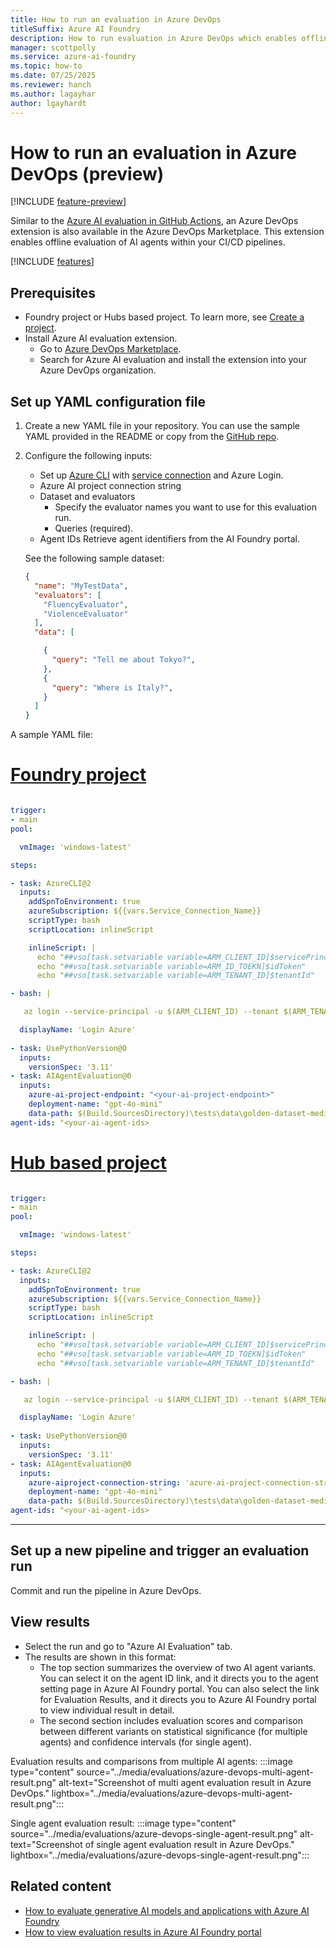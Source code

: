 ```yaml
---
title: How to run an evaluation in Azure DevOps
titleSuffix: Azure AI Foundry
description: How to run evaluation in Azure DevOps which enables offline evaluation of AI models within your CI/CD pipelines in Azure DevOps. 
manager: scottpolly
ms.service: azure-ai-foundry
ms.topic: how-to
ms.date: 07/25/2025
ms.reviewer: hanch
ms.author: lagayhar
author: lgayhardt
---
```


# How to run an evaluation in Azure DevOps (preview)

[!INCLUDE [feature-preview](../includes/feature-preview.md)]

Similar to the [Azure AI evaluation in GitHub Actions](evaluation-github-action.md), an Azure DevOps extension is also available in the Azure DevOps Marketplace. This extension enables offline evaluation of AI agents within your CI/CD pipelines.

[!INCLUDE [features](../includes/evaluation-github-action-azure-devops-features.md)]

## Prerequisites

- Foundry project or Hubs based project. To learn more, see [Create a project](create-projects.md).
- Install Azure AI evaluation extension.
  - Go to [Azure DevOps Marketplace](https://marketplace.visualstudio.com/azuredevops).
  - Search for Azure AI evaluation and install the extension into your Azure DevOps organization.

## Set up YAML configuration file

1. Create a new YAML file in your repository.
     You can use the sample YAML provided in the README or copy from the [GitHub repo](https://github.com/microsoft/ai-agent-evals?tab=readme-ov-file).
2.  Configure the following inputs:
    - Set up [Azure CLI](/azure/devops/pipelines/tasks/reference/azure-cli-v2) with [service connection](/azure/devops/pipelines/library/service-endpoints?view=azure-devops&preserve-view=true) and Azure Login.
    - Azure AI project connection string
    - Dataset and evaluators
      - Specify the evaluator names you want to use for this evaluation run.
      - Queries (required).
    - Agent IDs
      Retrieve agent identifiers from the AI Foundry portal.

    See the following sample dataset:

    ```JSON
    { 
      "name": "MyTestData", 
      "evaluators": [ 
        "FluencyEvaluator", 
        "ViolenceEvaluator" 
      ], 
      "data": [ 
    
        { 
          "query": "Tell me about Tokyo?", 
        }, 
        { 
          "query": "Where is Italy?", 
        } 
      ] 
    } 
    ```



A sample YAML file:

# [Foundry project](#tab/foundry-project)

```yaml

trigger: 
- main 
pool: 

  vmImage: 'windows-latest'  

steps: 

- task: AzureCLI@2 
  inputs: 
    addSpnToEnvironment: true 
    azureSubscription: ${{vars.Service_Connection_Name}}
    scriptType: bash 
    scriptLocation: inlineScript     

    inlineScript: | 
      echo "##vso[task.setvariable variable=ARM_CLIENT_ID]$servicePrincipalId"  
      echo "##vso[task.setvariable variable=ARM_ID_TOEKN]$idToken" 
      echo "##vso[task.setvariable variable=ARM_TENANT_ID]$tenantId" 

- bash: | 

   az login --service-principal -u $(ARM_CLIENT_ID) --tenant $(ARM_TENANT_ID) --allow-no-subscriptions --federated-token $(ARM_ID_TOEKN) 

  displayName: 'Login Azure' 
 
- task: UsePythonVersion@0 
  inputs: 
    versionSpec: '3.11' 
- task: AIAgentEvaluation@0 
  inputs: 
    azure-ai-project-endpoint: "<your-ai-project-endpoint>"
    deployment-name: "gpt-4o-mini" 
    data-path: $(Build.SourcesDirectory)\tests\data\golden-dataset-medium.json 
agent-ids: "<your-ai-agent-ids> 

```

# [Hub based project](#tab/hub-project)

```yaml

trigger: 
- main 
pool: 

  vmImage: 'windows-latest'  

steps: 

- task: AzureCLI@2 
  inputs: 
    addSpnToEnvironment: true 
    azureSubscription: ${{vars.Service_Connection_Name}}
    scriptType: bash 
    scriptLocation: inlineScript     

    inlineScript: | 
      echo "##vso[task.setvariable variable=ARM_CLIENT_ID]$servicePrincipalId"  
      echo "##vso[task.setvariable variable=ARM_ID_TOEKN]$idToken" 
      echo "##vso[task.setvariable variable=ARM_TENANT_ID]$tenantId" 

- bash: | 

   az login --service-principal -u $(ARM_CLIENT_ID) --tenant $(ARM_TENANT_ID) --allow-no-subscriptions --federated-token $(ARM_ID_TOEKN) 

  displayName: 'Login Azure' 
 
- task: UsePythonVersion@0 
  inputs: 
    versionSpec: '3.11' 
- task: AIAgentEvaluation@0 
  inputs: 
    azure-aiproject-connection-string: 'azure-ai-project-connection-string-sample' 
    deployment-name: "gpt-4o-mini" 
    data-path: $(Build.SourcesDirectory)\tests\data\golden-dataset-medium.json 
agent-ids: "<your-ai-agent-ids> 

```

---

## Set up a new pipeline and trigger an evaluation run

Commit and run the pipeline in Azure DevOps.

## View results

- Select the run and go to "Azure AI Evaluation" tab.
- The results are shown in this format:
  - The top section summarizes the overview of two AI agent variants. You can select it on the agent ID link, and it directs you to the agent setting page in Azure AI Foundry portal. You can also select the link for Evaluation Results, and it directs you to Azure AI Foundry portal to view individual result in detail.
  - The second section includes evaluation scores and comparison between different variants on statistical significance (for multiple agents) and confidence intervals (for single agent).

Evaluation results and comparisons from multiple AI agents:
:::image type="content" source="../media/evaluations/azure-devops-multi-agent-result.png" alt-text="Screenshot of multi agent evaluation result in Azure DevOps." lightbox="../media/evaluations/azure-devops-multi-agent-result.png":::

Single agent evaluation result:
:::image type="content" source="../media/evaluations/azure-devops-single-agent-result.png" alt-text="Screenshot of single agent evaluation result in Azure DevOps." lightbox="../media/evaluations/azure-devops-single-agent-result.png":::

## Related content

- [How to evaluate generative AI models and applications with Azure AI Foundry](./evaluate-generative-ai-app.md)
- [How to view evaluation results in Azure AI Foundry portal](./evaluate-results.md)
